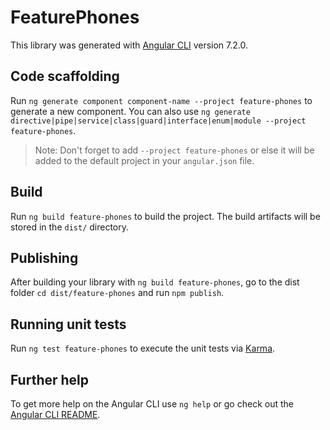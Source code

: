 # FeaturePhones

This library was generated with [Angular CLI](https://github.com/angular/angular-cli) version 7.2.0.

## Code scaffolding

Run `ng generate component component-name --project feature-phones` to generate a new component. You can also use `ng generate directive|pipe|service|class|guard|interface|enum|module --project feature-phones`.

> Note: Don't forget to add `--project feature-phones` or else it will be added to the default project in your `angular.json` file.

## Build

Run `ng build feature-phones` to build the project. The build artifacts will be stored in the `dist/` directory.

## Publishing

After building your library with `ng build feature-phones`, go to the dist folder `cd dist/feature-phones` and run `npm publish`.

## Running unit tests

Run `ng test feature-phones` to execute the unit tests via [Karma](https://karma-runner.github.io).

## Further help

To get more help on the Angular CLI use `ng help` or go check out the [Angular CLI README](https://github.com/angular/angular-cli/blob/master/README.md).

